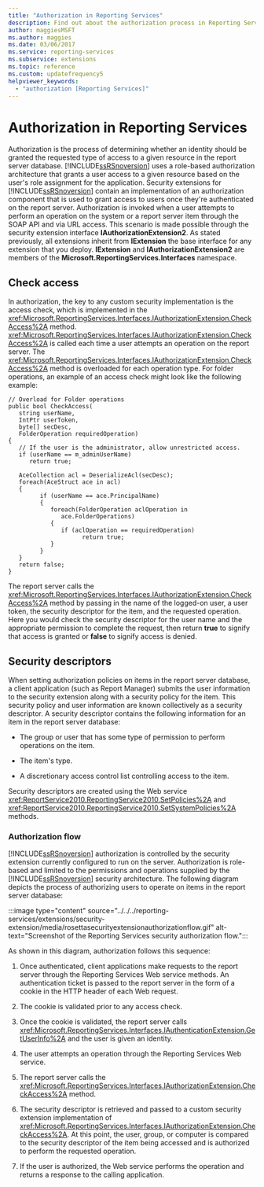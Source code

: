 ```yaml
---
title: "Authorization in Reporting Services"
description: Find out about the authorization process in Reporting Services. Learn about developing security extensions by using the IAuthorizationExtension2 interface.
author: maggiesMSFT
ms.author: maggies
ms.date: 03/06/2017
ms.service: reporting-services
ms.subservice: extensions
ms.topic: reference
ms.custom: updatefrequency5
helpviewer_keywords:
  - "authorization [Reporting Services]"
---
```

# Authorization in Reporting Services
  Authorization is the process of determining whether an identity should be granted the requested type of access to a given resource in the report server database. [!INCLUDE[ssRSnoversion](../../../includes/ssrsnoversion-md.md)] uses a role-based authorization architecture that grants a user access to a given resource based on the user's role assignment for the application. Security extensions for [!INCLUDE[ssRSnoversion](../../../includes/ssrsnoversion-md.md)] contain an implementation of an authorization component that is used to grant access to users once they're authenticated on the report server. Authorization is invoked when a user attempts to perform an operation on the system or a report server item through the SOAP API and via URL access. This scenario is made possible through the security extension interface **IAuthorizationExtension2**. As stated previously, all extensions inherit from **IExtension** the base interface for any extension that you deploy. **IExtension** and **IAuthorizationExtension2** are members of the **Microsoft.ReportingServices.Interfaces** namespace.  
  
## Check access  
 In authorization, the key to any custom security implementation is the access check, which is implemented in the <xref:Microsoft.ReportingServices.Interfaces.IAuthorizationExtension.CheckAccess%2A> method. <xref:Microsoft.ReportingServices.Interfaces.IAuthorizationExtension.CheckAccess%2A> is called each time a user attempts an operation on the report server. The <xref:Microsoft.ReportingServices.Interfaces.IAuthorizationExtension.CheckAccess%2A> method is overloaded for each operation type. For folder operations, an example of an access check might look like the following example:  
  
```  
// Overload for Folder operations  
public bool CheckAccess(  
   string userName,   
   IntPtr userToken,   
   byte[] secDesc,   
   FolderOperation requiredOperation)  
{  
   // If the user is the administrator, allow unrestricted access.  
   if (userName == m_adminUserName)   
      return true;  
  
   AceCollection acl = DeserializeAcl(secDesc);  
   foreach(AceStruct ace in acl)  
   {  
         if (userName == ace.PrincipalName)  
         {  
            foreach(FolderOperation aclOperation in   
               ace.FolderOperations)  
            {  
               if (aclOperation == requiredOperation)  
                     return true;  
            }  
         }  
   }  
   return false;  
}  
```  
  
 The report server calls the <xref:Microsoft.ReportingServices.Interfaces.IAuthorizationExtension.CheckAccess%2A> method by passing in the name of the logged-on user, a user token, the security descriptor for the item, and the requested operation. Here you would check the security descriptor for the user name and the appropriate permission to complete the request, then return **true** to signify that access is granted or **false** to signify access is denied.  
  
## Security descriptors  
 When setting authorization policies on items in the report server database, a client application (such as Report Manager) submits the user information to the security extension along with a security policy for the item. This security policy and user information are known collectively as a security descriptor. A security descriptor contains the following information for an item in the report server database:  
  
-   The group or user that has some type of permission to perform operations on the item.  
  
-   The item's type.  
  
-   A discretionary access control list controlling access to the item.  
  
 Security descriptors are created using the Web service <xref:ReportService2010.ReportingService2010.SetPolicies%2A> and <xref:ReportService2010.ReportingService2010.SetSystemPolicies%2A> methods.  
  
### Authorization flow  
 [!INCLUDE[ssRSnoversion](../../../includes/ssrsnoversion-md.md)] authorization is controlled by the security extension currently configured to run on the server. Authorization is role-based and limited to the permissions and operations supplied by the [!INCLUDE[ssRSnoversion](../../../includes/ssrsnoversion-md.md)] security architecture. The following diagram depicts the process of authorizing users to operate on items in the report server database:  

:::image type="content" source="../../../reporting-services/extensions/security-extension/media/rosettasecurityextensionauthorizationflow.gif" alt-text="Screenshot of the Reporting Services security authorization flow.":::
  
 As shown in this diagram, authorization follows this sequence:  
  
1.  Once authenticated, client applications make requests to the report server through the Reporting Services Web service methods. An authentication ticket is passed to the report server in the form of a cookie in the HTTP header of each Web request.  
  
2.  The cookie is validated prior to any access check.  
  
3.  Once the cookie is validated, the report server calls <xref:Microsoft.ReportingServices.Interfaces.IAuthenticationExtension.GetUserInfo%2A> and the user is given an identity.  
  
4.  The user attempts an operation through the Reporting Services Web service.  
  
5.  The report server calls the <xref:Microsoft.ReportingServices.Interfaces.IAuthorizationExtension.CheckAccess%2A> method.  
  
6.  The security descriptor is retrieved and passed to a custom security extension implementation of <xref:Microsoft.ReportingServices.Interfaces.IAuthorizationExtension.CheckAccess%2A>. At this point, the user, group, or computer is compared to the security descriptor of the item being accessed and is authorized to perform the requested operation.  
  
7.  If the user is authorized, the Web service performs the operation and returns a response to the calling application.  
  
  
